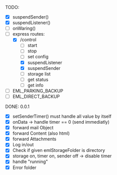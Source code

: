 TODO:
- [x] suspendSender()
- [x] suspendListener()
- [ ] onWaring()
- [ ] express routes:
    - [x] /control
        - [ ] start
        - [ ] stop
        - [ ] set config
        - [x] suspendListener
        - [x] suspendSender
        - [ ] storage list
        - [ ] get status
        - [ ] get info
-[ ] EML_PARKING_BACKUP
-[ ] EML_DIRECT_BACKUP

DONE:
0.0.1
- [x] setSenderTimer() must handle all value by itself
- [x] onData -> handle timer == 0 (send immediatly)
- [x] forward mail Object
- [x] forward Content (also html)
- [x] forward Attachments
- [x] Log in/out
- [x] Check if given emlStorageFolder is directory
- [x] storage on, timer on, sender off -> disable timer
- [x] handle "running"
- [x] Error folder